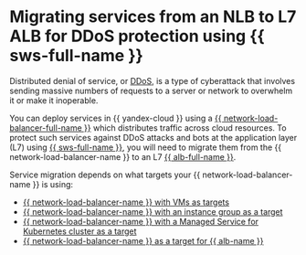 # Migrating services from an NLB to L7 ALB for DDoS protection using {{ sws-full-name }}

Distributed denial of service, or [DDoS](https://en.wikipedia.org/wiki/Denial-of-service_attack), is a type of cyberattack that involves sending massive numbers of requests to a server or network to overwhelm it or make it inoperable.

You can deploy services in {{ yandex-cloud }} using a [{{ network-load-balancer-full-name }}](../../network-load-balancer/) which distributes traffic across cloud resources. To protect such services against DDoS attacks and bots at the application layer (L7) using [{{ sws-full-name }}](../../smartwebsecurity/), you will need to migrate them from the {{ network-load-balancer-name }} to an L7 [{{ alb-full-name }}](../../application-load-balancer/).

Service migration depends on what targets your {{ network-load-balancer-name }} is using:

* [{{ network-load-balancer-name }} with VMs as targets](../../tutorials/security/migration-from-nlb-to-alb/nlb-with-target-resource-vm/index.md)
* [{{ network-load-balancer-name }} with an instance group as a target](../../tutorials/security/migration-from-nlb-to-alb/nlb-with-target-resource-group-vm/index.md)
* [{{ network-load-balancer-name }} with a Managed Service for Kubernetes cluster as a target](../../tutorials/security/migration-from-nlb-to-alb/nlb-with-target-resource-k8s/index.md)
* [{{ network-load-balancer-name }} as a target for {{ alb-name }}](../../tutorials/security/migration-from-nlb-to-alb/nlb-as-target-resource-alb/index.md)
